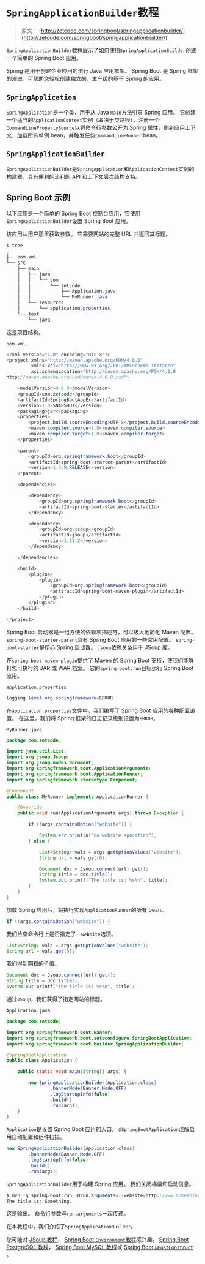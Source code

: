 # `SpringApplicationBuilder`教程

> 原文： [http://zetcode.com/springboot/springapplicationbuilder/](http://zetcode.com/springboot/springapplicationbuilder/)

`SpringApplicationBuilder`教程展示了如何使用`SpringApplicationBuilder`创建一个简单的 Spring Boot 应用。

Spring 是用于创建企业应用的流行 Java 应用框架。 Spring Boot 是 Spring 框架的演进，可帮助您轻松创建独立的，生产级的基于 Spring 的应用。

## `SpringApplication`

`SpringApplication`是一个类，用于从 Java `main`方法引导 Spring 应用。 它创建一个适当的`ApplicationContext`实例（取决于类路径），注册一个`CommandLinePropertySource`以将命令行参数公开为 Spring 属性，刷新应用上下文，加载所有单例 bean，并触发任何`CommandLineRunner` bean。

## `SpringApplicationBuilder`

`SpringApplicationBuilder`是`SpringApplication`和`ApplicationContext`实例的构建器，具有便利的流利的 API 和上下文层次结构支持。

## Spring Boot 示例

以下应用是一个简单的 Spring Boot 控制台应用，它使用`SpringApplicationBuilder`设置 Spring Boot 应用。

该应用从用户那里获取参数。 它需要网站的完整 URL 并返回其标题。

```java
$ tree
.
├── pom.xml
└── src
    ├── main
    │   ├── java
    │   │   └── com
    │   │       └── zetcode
    │   │           ├── Application.java
    │   │           └── MyRunner.java
    │   └── resources
    │       └── application.properties
    └── test
        └── java

```

这是项目结构。

`pom.xml`

```java
<?xml version="1.0" encoding="UTF-8"?>
<project xmlns="http://maven.apache.org/POM/4.0.0" 
         xmlns:xsi="http://www.w3.org/2001/XMLSchema-instance" 
         xsi:schemaLocation="http://maven.apache.org/POM/4.0.0 
http://maven.apache.org/xsd/maven-4.0.0.xsd">

    <modelVersion>4.0.0</modelVersion>
    <groupId>com.zetcode</groupId>
    <artifactId>SpringBootAppEx</artifactId>
    <version>1.0-SNAPSHOT</version>
    <packaging>jar</packaging>
    <properties>
        <project.build.sourceEncoding>UTF-8</project.build.sourceEncoding>
        <maven.compiler.source>1.8</maven.compiler.source>
        <maven.compiler.target>1.8</maven.compiler.target>
    </properties>

    <parent>
        <groupId>org.springframework.boot</groupId>
        <artifactId>spring-boot-starter-parent</artifactId>
        <version>1.5.9.RELEASE</version>
    </parent>    

    <dependencies>

        <dependency>
            <groupId>org.springframework.boot</groupId>
            <artifactId>spring-boot-starter</artifactId>
        </dependency>        

        <dependency>
            <groupId>org.jsoup</groupId>
            <artifactId>jsoup</artifactId>
            <version>1.11.2</version>
        </dependency>        

    </dependencies>    

    <build>
        <plugins>
            <plugin>
                <groupId>org.springframework.boot</groupId>
                <artifactId>spring-boot-maven-plugin</artifactId>
            </plugin>            
        </plugins>
    </build>    

</project>

```

Spring Boot 启动器是一组方便的依赖项描述符，可以极大地简化 Maven 配置。 `spring-boot-starter-parent`具有 Spring Boot 应用的一些常用配置。 `spring-boot-starter`是核心 Spring 启动器。 `jsoup`依赖关系用于 JSoup 库。

在`spring-boot-maven-plugin`提供了 Maven 的 Spring Boot 支持，使我们能够打包可执行的 JAR 或 WAR 档案。 它的`spring-boot:run`目标运行 Spring Boot 应用。

`application.properties`

```java
logging.level.org.springframework=ERROR

```

在`application.properties`文件中，我们编写了 Spring Boot 应用的各种配置设置。 在这里，我们将 Spring 框架的日志记录级别设置为`ERROR`。

`MyRunner.java`

```java
package com.zetcode;

import java.util.List;
import org.jsoup.Jsoup;
import org.jsoup.nodes.Document;
import org.springframework.boot.ApplicationArguments;
import org.springframework.boot.ApplicationRunner;
import org.springframework.stereotype.Component;

@Component
public class MyRunner implements ApplicationRunner {

    @Override
    public void run(ApplicationArguments args) throws Exception {

        if (!args.containsOption("website")) {

            System.err.println("no website specified");
        } else {

            List<String> vals = args.getOptionValues("website");
            String url = vals.get(0);

            Document doc = Jsoup.connect(url).get();
            String title = doc.title();
            System.out.printf("The title is: %s%n", title);
        }
    }
}

```

加载 Spring 应用后，将执行实现`ApplicationRunner`的所有 bean。

```java
if (!args.containsOption("website")) {

```

我们检查命令行上是否指定了`--website`选项。

```java
List<String> vals = args.getOptionValues("website");
String url = vals.get(0);

```

我们得到期权的价值。

```java
Document doc = Jsoup.connect(url).get();
String title = doc.title();
System.out.printf("The title is: %s%n", title);

```

通过`JSoup`，我们获得了指定网站的标题。

`Application.java`

```java
package com.zetcode;

import org.springframework.boot.Banner;
import org.springframework.boot.autoconfigure.SpringBootApplication;
import org.springframework.boot.builder.SpringApplicationBuilder;

@SpringBootApplication
public class Application {

    public static void main(String[] args) {

        new SpringApplicationBuilder(Application.class)
                .bannerMode(Banner.Mode.OFF)
                .logStartupInfo(false)
                .build()
                .run(args);
    }
}

```

`Application`是设置 Spring Boot 应用的入口。 `@SpringBootApplication`注解启用自动配置和组件扫描。

```java
new SpringApplicationBuilder(Application.class)
        .bannerMode(Banner.Mode.OFF)
        .logStartupInfo(false)
        .build()
        .run(args);

```

`SpringApplicationBuilder`用于构建 Spring 应用。 我们关闭横幅和启动信息。

```java
$ mvn -q spring-boot:run -Drun.arguments=--website=http://www.something.com
The title is: Something.

```

这是输出。 命令行参数与`run.arguments`一起传递。

在本教程中，我们介绍了`SpringApplicationBuilder`。

您可能对 [JSoup 教程](/java/jsoup/)， [Spring Boot `Environment`教程](/articles/springbootenvironment/)感兴趣。 [Spring Boot PostgreSQL 教程](/springboot/postgresql/)， [Spring Boot MySQL 教程](/springboot/mysql/)或 [Spring Boot `@PostConstruct`](/springboot/postconstruct/) 。